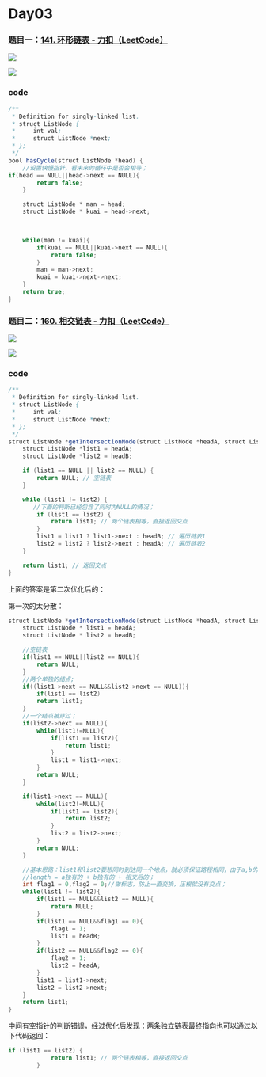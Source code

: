 # Day03

### 题目一：[141. 环形链表 - 力扣（LeetCode）](https://leetcode.cn/problems/linked-list-cycle/description/)

![](https://younglion.oss-cn-beijing.aliyuncs.com/%E5%B1%8F%E5%B9%95%E6%88%AA%E5%9B%BE%202024-04-04%20111622.png)

![](https://younglion.oss-cn-beijing.aliyuncs.com/%E5%B1%8F%E5%B9%95%E6%88%AA%E5%9B%BE%202024-04-04%20111611.png)

### code

```java
/**
 * Definition for singly-linked list.
 * struct ListNode {
 *     int val;
 *     struct ListNode *next;
 * };
 */
bool hasCycle(struct ListNode *head) {
    //设置快慢指针，看未来的循环中是否会相等；
if(head == NULL||head->next == NULL){
        return false;
    }

    struct ListNode * man = head;
    struct ListNode * kuai = head->next;

    

    while(man != kuai){
        if(kuai == NULL||kuai->next == NULL){
            return false;
        }
        man = man->next;
        kuai = kuai->next->next;
    }
    return true;
}
```

### 题目二：[160. 相交链表 - 力扣（LeetCode）](https://leetcode.cn/problems/intersection-of-two-linked-lists/description/)
![](https://younglion.oss-cn-beijing.aliyuncs.com/%E5%B1%8F%E5%B9%95%E6%88%AA%E5%9B%BE%202024-04-04%20121442.png)

![](https://younglion.oss-cn-beijing.aliyuncs.com/%E5%B1%8F%E5%B9%95%E6%88%AA%E5%9B%BE%202024-04-04%20121432.png)

### code

```java
/**
 * Definition for singly-linked list.
 * struct ListNode {
 *     int val;
 *     struct ListNode *next;
 * };
 */
struct ListNode *getIntersectionNode(struct ListNode *headA, struct ListNode *headB) {
    struct ListNode *list1 = headA;
    struct ListNode *list2 = headB;

    if (list1 == NULL || list2 == NULL) {
        return NULL; // 空链表
    }

    while (list1 != list2) {
       //下面的判断已经包含了同时为NULL的情况；
        if (list1 == list2) {
            return list1; // 两个链表相等，直接返回交点
        }
        list1 = list1 ? list1->next : headB; // 遍历链表1
        list2 = list2 ? list2->next : headA; // 遍历链表2
    }

    return list1; // 返回交点
}

```

上面的答案是第二次优化后的：

第一次的太分散：

```java
struct ListNode *getIntersectionNode(struct ListNode *headA, struct ListNode *headB) {
    struct ListNode * list1 = headA;
    struct ListNode * list2 = headB;

    //空链表
    if(list1 == NULL||list2 == NULL){
        return NULL;
    }
    //两个单独的结点;
    if((list1->next == NULL&&list2->next == NULL)){
        if(list1 == list2)
        return list1;
    }
    //一个结点被穿过；
    if(list2->next == NULL){
        while(list1!=NULL){
            if(list1 == list2){
                return list1;
            }
            list1 = list1->next;
        }
        return NULL;
    }

    if(list1->next == NULL){
        while(list2!=NULL){
            if(list1 == list2){
                return list2;
            }
            list2 = list2->next;
        }
        return NULL;
    }

    //基本思路：list1和list2要想同时到达同一个地点，就必须保证路程相同，由于a,b的长度不同，那么就让他们都走： 
    //length = a独有的 + b独有的 + 相交后的；
    int flag1 = 0,flag2 = 0;//做标志，防止一直交换，压根就没有交点；
    while(list1 != list2){
        if(list1 == NULL&&list2 == NULL){
            return NULL;
        }
        if(list1 == NULL&&flag1 == 0){
            flag1 = 1;
            list1 = headB;
        }
        if(list2 == NULL&&flag2 == 0){
            flag2 = 1;
            list2 = headA;
        }
        list1 = list1->next;
        list2 = list2->next;
    }
    return list1;
}
```

中间有空指针的判断错误，经过优化后发现：两条独立链表最终指向也可以通过以下代码返回：

```java
if (list1 == list2) {
            return list1; // 两个链表相等，直接返回交点
        }
```

